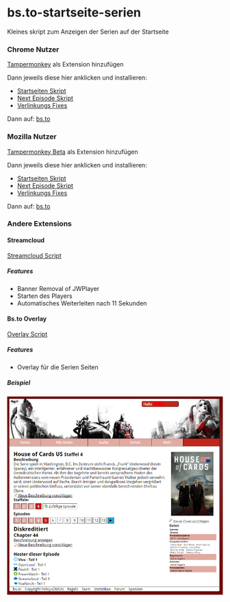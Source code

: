 # bs.to-startseite-serien
Kleines skript zum Anzeigen der Serien auf der Startseite

### Chrome Nutzer
[Tampermonkey](https://chrome.google.com/webstore/detail/tampermonkey/dhdgffkkebhmkfjojejmpbldmpobfkfo?hl=de&gl=DE) als Extension hinzufügen

Dann jeweils diese hier anklicken und installieren:

* [Startseiten Skript](https://raw.githubusercontent.com/Sly321/bs.to-startseite-serien/master/anime-toplist.user.js)
* [Next Episode Skript](https://raw.githubusercontent.com/Sly321/bs.to-startseite-serien/master/next-episode.user.js)
* [Verlinkungs Fixes](https://raw.githubusercontent.com/Sly321/bs.to-startseite-serien/master/script.user.js)

Dann auf:
[bs.to](https://bs.to/)

### Mozilla Nutzer
[Tampermonkey Beta](https://addons.mozilla.org/de/firefox/addon/tampermonkey/) als Extension hinzufügen

Dann jeweils diese hier anklicken und installieren:

* [Startseiten Skript](https://raw.githubusercontent.com/Sly321/bs.to-startseite-serien/master/anime-toplist.user.js)
* [Next Episode Skript](https://raw.githubusercontent.com/Sly321/bs.to-startseite-serien/master/next-episode.user.js)
* [Verlinkungs Fixes](https://raw.githubusercontent.com/Sly321/bs.to-startseite-serien/master/script.user.js)

Dann auf:
[bs.to](https://bs.to/)

### Andere Extensions

#### Streamcloud
[Streamcloud Script](https://raw.githubusercontent.com/Sly321/bs.to-startseite-serien/master/streamcloud/banner-removal.user.js)

##### Features
* Banner Removal of JWPlayer
* Starten des Players
* Automatisches Weiterleiten nach 11 Sekunden

#### Bs.to Overlay 
[Overlay Script](https://raw.githubusercontent.com/Sly321/bs.to-startseite-serien/master/bs.to/bs.to-overlay.user.js)

##### Features
* Overlay für die Serien Seiten

##### Beispiel
![Beispiel für Overlay](https://raw.githubusercontent.com/Sly321/bs.to-startseite-serien/master/img/overlay-example.PNG "Beispiel für Overlay")
	